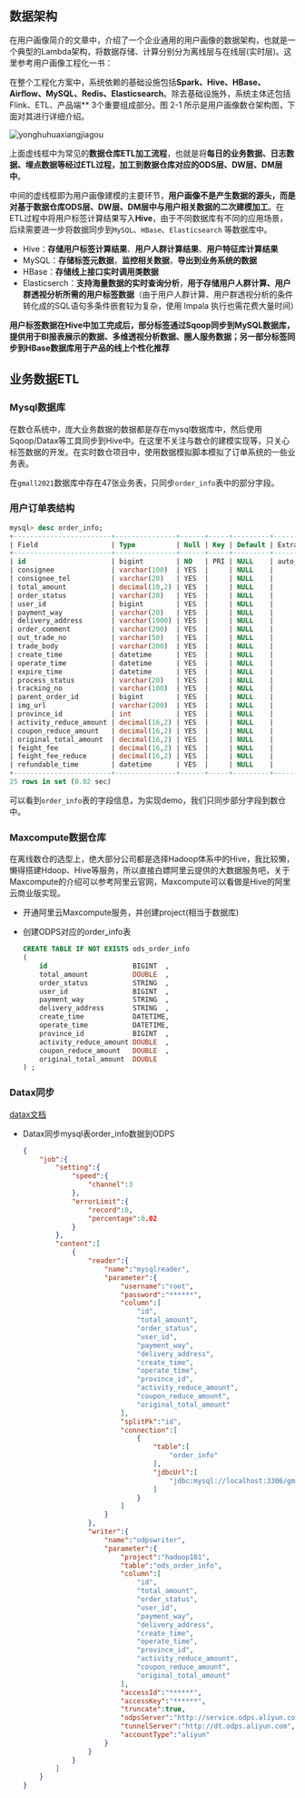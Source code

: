 ## 数据架构

在用户画像简介的文章中，介绍了一个企业通用的用户画像的数据架构，也就是一个典型的Lambda架构，将数据存储、计算分别分为离线层与在线层(实时层)。这里参考用户画像工程化一书：

在整个工程化方案中，系统依赖的基础设施包括**Spark、Hive、HBase、Airflow、MySQL、Redis、Elasticsearch**。除去基础设施外，系统主体还包括Flink、ETL、产品端** 3个重要组成部分。图 2-1 所示是用户画像数仓架构图，下面对其进行详细介绍。

![yonghuhuaxiangjiagou](https://gitee.com/joeyooa/data-images/raw/master/note/2021/yonghuhuaxiangjiagou.png)

上面虚线框中为常见的**数据仓库ETL加工流程**，也就是将**每日的业务数据、日志数据、埋点数据等经过ETL过程，加工到数据仓库对应的ODS层、DW层、DM层中**。

中间的虚线框即为用户画像建模的主要环节，**用户画像不是产生数据的源头，而是对基于数据仓库ODS层、DW层、DM层中与用户相关数据的二次建模加工**。在ETL过程中将用户标签计算结果写入**Hive**，由于不同数据库有不同的应用场景，后续需要进一步将数据同步到`MySQL`、`HBase`、`Elasticsearch` 等数据库中。

- Hive：**存储用户标签计算结果**、**用户人群计算结果**、**用户特征库计算结果**
- MySQL：**存储标签元数据**，**监控相关数据**，**导出到业务系统的数据**
- HBase：**存储线上接口实时调用类数据**
- Elasticserch：**支持海量数据的实时查询分析**，**用于存储用户人群计算、用户群透视分析所需的用户标签数据**（由于用户人群计算、用户群透视分析的条件转化成的SQL语句多条件嵌套较为复杂，使用 Impala 执行也需花费大量时间）

**用户标签数据在Hive中加工完成后，部分标签通过Sqoop同步到MySQL数据库，提供用于BI报表展示的数据、多维透视分析数据、圈人服务数据；另一部分标签同步到HBase数据库用于产品的线上个性化推荐**

## 业务数据ETL

### Mysql数据库

在数仓系统中，庞大业务数据的数据都是存在mysql数据库中，然后使用Sqoop/Datax等工具同步到Hive中。在这里不关注与数仓的建模实现等，只关心标签数据的开发。在实时数仓项目中，使用数据模拟脚本模拟了订单系统的一些业务表。

在`gmall2021`数据库中存在47张业务表，只同步`order_info`表中的部分字段。

### 用户订单表结构

```sql
mysql> desc order_info;
+------------------------+---------------+------+-----+---------+----------------+
| Field                  | Type          | Null | Key | Default | Extra          |
+------------------------+---------------+------+-----+---------+----------------+
| id                     | bigint        | NO   | PRI | NULL    | auto_increment |
| consignee              | varchar(100)  | YES  |     | NULL    |                |
| consignee_tel          | varchar(20)   | YES  |     | NULL    |                |
| total_amount           | decimal(10,2) | YES  |     | NULL    |                |
| order_status           | varchar(20)   | YES  |     | NULL    |                |
| user_id                | bigint        | YES  |     | NULL    |                |
| payment_way            | varchar(20)   | YES  |     | NULL    |                |
| delivery_address       | varchar(1000) | YES  |     | NULL    |                |
| order_comment          | varchar(200)  | YES  |     | NULL    |                |
| out_trade_no           | varchar(50)   | YES  |     | NULL    |                |
| trade_body             | varchar(200)  | YES  |     | NULL    |                |
| create_time            | datetime      | YES  |     | NULL    |                |
| operate_time           | datetime      | YES  |     | NULL    |                |
| expire_time            | datetime      | YES  |     | NULL    |                |
| process_status         | varchar(20)   | YES  |     | NULL    |                |
| tracking_no            | varchar(100)  | YES  |     | NULL    |                |
| parent_order_id        | bigint        | YES  |     | NULL    |                |
| img_url                | varchar(200)  | YES  |     | NULL    |                |
| province_id            | int           | YES  |     | NULL    |                |
| activity_reduce_amount | decimal(16,2) | YES  |     | NULL    |                |
| coupon_reduce_amount   | decimal(16,2) | YES  |     | NULL    |                |
| original_total_amount  | decimal(16,2) | YES  |     | NULL    |                |
| feight_fee             | decimal(16,2) | YES  |     | NULL    |                |
| feight_fee_reduce      | decimal(16,2) | YES  |     | NULL    |                |
| refundable_time        | datetime      | YES  |     | NULL    |                |
+------------------------+---------------+------+-----+---------+----------------+
25 rows in set (0.02 sec)
```

可以看到`order_info`表的字段信息，为实现demo，我们只同步部分字段到数仓中。

### Maxcompute数据仓库

在离线数仓的选型上，绝大部分公司都是选择Hadoop体系中的Hive，我比较懒，懒得搭建Hdoop、Hive等服务，所以直接白嫖阿里云提供的大数据服务吧，关于Maxcompute的介绍可以参考阿里云官网，Maxcompute可以看做是Hive的阿里云商业版实现。

- 开通阿里云Maxcompute服务，并创建project(相当于数据库)

- 创建ODPS对应的order_info表

  ```sql
  CREATE TABLE IF NOT EXISTS ods_order_info
  (
      id                     BIGINT  ,
      total_amount           DOUBLE  ,
      order_status           STRING  ,
      user_id                BIGINT  ,
      payment_way            STRING  ,
      delivery_address       STRING  ,
      create_time            DATETIME,
      operate_time           DATETIME,
      province_id            BIGINT  ,
      activity_reduce_amount DOUBLE  ,
      coupon_reduce_amount   DOUBLE  ,
      original_total_amount  DOUBLE  
  ) ;
  ```

### Datax同步

[datax文档](https://github.com/alibaba/DataX)

- Datax同步mysql表order_info数据到ODPS

  ```json
  {
      "job":{
          "setting":{
              "speed":{
                  "channel":3
              },
              "errorLimit":{
                  "record":0,
                  "percentage":0.02
              }
          },
          "content":[
              {
                  "reader":{
                      "name":"mysqlreader",
                      "parameter":{
                          "username":"root",
                          "password":"******",
                          "column":[
                              "id",
                              "total_amount",
                              "order_status",
                              "user_id",
                              "payment_way",
                              "delivery_address",
                              "create_time",
                              "operate_time",
                              "province_id",
                              "activity_reduce_amount",
                              "coupon_reduce_amount",
                              "original_total_amount"
                          ],
                          "splitPk":"id",
                          "connection":[
                              {
                                  "table":[
                                      "order_info"
                                  ],
                                  "jdbcUrl":[
                                      "jdbc:mysql://localhost:3306/gmall2021"
                                  ]
                              }
                          ]
                      }
                  },
                  "writer":{
                      "name":"odpswriter",
                      "parameter":{
                          "project":"hadoop101",
                          "table":"ods_order_info",
                          "column":[
                              "id",
                              "total_amount",
                              "order_status",
                              "user_id",
                              "payment_way",
                              "delivery_address",
                              "create_time",
                              "operate_time",
                              "province_id",
                              "activity_reduce_amount",
                              "coupon_reduce_amount",
                              "original_total_amount"
                          ],
                          "accessId":"******",
                          "accessKey":"******",
                          "truncate":true,
                          "odpsServer":"http://service.odps.aliyun.com/api",
                          "tunnelServer":"http://dt.odps.aliyun.com",
                          "accountType":"aliyun"
                      }
                  }
              }
          ]
      }
  }
  ```

  